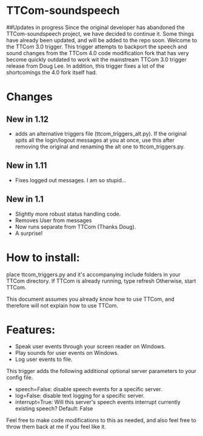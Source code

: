 # TTCom-soundspeech

##Updates in progress
Since the original developer has abandoned the TTCom-soundspeech project, we have decided to continue it. Some things have already been updated, and will be added to the repo soon.
Welcome to the TTCom 3.0 trigger.
This trigger attempts to backport the speech and sound changes from the TTCom 4.0 code modification fork that has very become quickly outdated to work wit the mainstream TTCom 3.0 trigger release from Doug Lee.
In addition, this trigger fixes a lot of the shortcomings the 4.0 fork itself had.

# Changes
## New in 1.12
* adds an alternative triggers file (ttcom_triggers_alt.py). If the original spits all the login/logout messages at you at once, use this after removing the original and renaming the alt one to ttcom_triggers.py.
## New in 1.11
* Fixes logged out messages. I am so stupid...
## New in 1.1
* Slightly more robust status handling code.
* Removes User from messages
* Now runs separate from TTCom (Thanks Doug).
* A surprise!

# How to install:
place ttcom_triggers.py and it's accompanying include folders in your TTCom directory.
If TTCom is already running, type refresh
Otherwise, start TTCom.

This document assumes you already know how to use TTCom, and therefore will not explain how to use TTCom.

# Features:
* Speak user events through your screen reader on Windows.
* Play sounds for user events on Windows.
* Log user events to file.

This trigger adds the following additional optional server parameters to your config file.
* speech=False: disable speech events for a specific server.
* log=False: disable text logging for a specific server.
* interrupt=True: Will this server's speech events interrupt currently existing speech? Default: False

Feel free to make code modifications to this as needed, and also feel free to throw them back at me if you feel like it.